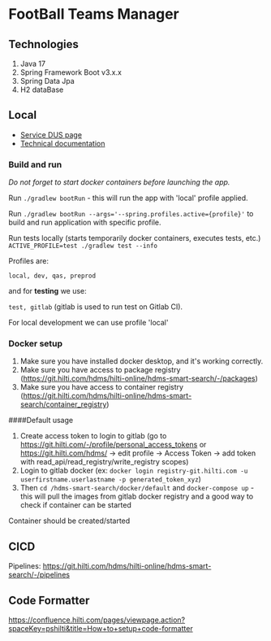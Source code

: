 # FootBall Teams Manager 

## Technologies

1. Java 17
2. Spring Framework Boot v3.x.x
5. Spring Data Jpa
6. H2 dataBase

## Local

- [Service DUS page](https://confluence.hilti.com/pages/viewpage.action?pageId=209251159)
- [Technical documentation](https://confluence.hilti.com/display/pshilti/Smart+search+decision+on+components+and+implementation)

### Build and run

_Do not forget to start docker containers before launching the app._

Run `./gradlew bootRun` - this will run the app with 'local' profile applied.

Run `./gradlew bootRun --args='--spring.profiles.active={profile}'` to build and run application with specific profile.

Run tests locally (starts temporarily docker containers, executes tests, etc.)
`ACTIVE_PROFILE=test ./gradlew test --info`

Profiles are:

` local, dev, qas, preprod `

and for **testing** we use:

` test, gitlab ` (gitlab is used to run test on Gitlab CI).

For local development we can use profile 'local'

### Docker setup

1. Make sure you have installed docker desktop, and it's working correctly.
2. Make sure you have access to package registry (https://git.hilti.com/hdms/hilti-online/hdms-smart-search/-/packages)
3. Make sure you have access to container registry (https://git.hilti.com/hdms/hilti-online/hdms-smart-search/container_registry)


####Default usage
1. Create access token to login to gitlab (go to https://git.hilti.com/-/profile/personal_access_tokens or https://git.hilti.com/hdms/ -> edit profile -> Access Token -> add token with read_api/read_registry/write_registry scopes)
2. Login to gitlab docker (ex: `docker login registry-git.hilti.com -u userfirstname.userlastname -p generated_token_xyz`)
3. Then `cd /hdms-smart-search/docker/default` and `docker-compose up` - this will pull the images from gitlab docker registry and a good way to check if container can be started

Container should be created/started

## CICD

Pipelines:
https://git.hilti.com/hdms/hilti-online/hdms-smart-search/-/pipelines

## Code Formatter
https://confluence.hilti.com/pages/viewpage.action?spaceKey=pshilti&title=How+to+setup+code-formatter